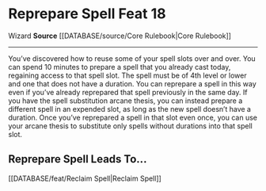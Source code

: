 ﻿---
feat: Reprepare Spell
id: '661'
leads_to: '[[DATABASE/feat/Reclaim Spell|Reclaim Spell]]'
level: '18'
name: Reprepare Spell
rarity: Common
source: '[[DATABASE/source/Core Rulebook|Core Rulebook]]'
trait:
- '[[DATABASE/trait/Wizard|Wizard]]'
type: Feat

---
# Reprepare Spell <span class="item-type">Feat 18</span>

<span class="item-trait">Wizard</span>
**Source** [[DATABASE/source/Core Rulebook|Core Rulebook]]

---
You’ve discovered how to reuse some of your spell slots over and over. You can spend 10 minutes to prepare a spell that you already cast today, regaining access to that spell slot. The spell must be of 4th level or lower and one that does not have a duration. You can reprepare a spell in this way even if you’ve already reprepared that spell previously in the same day. If you have the spell substitution arcane thesis, you can instead prepare a different spell in an expended slot, as long as the new spell doesn’t have a duration. Once you’ve reprepared a spell in that slot even once, you can use your arcane thesis to substitute only spells without durations into that spell slot.

## Reprepare Spell Leads To...

[[DATABASE/feat/Reclaim Spell|Reclaim Spell]]